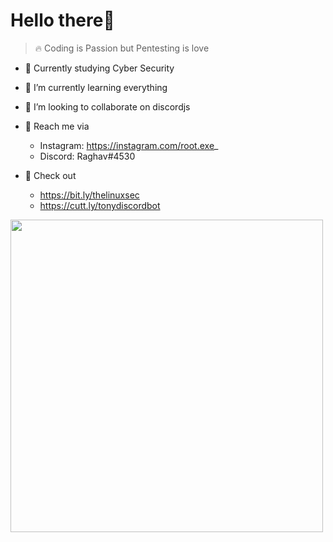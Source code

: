 
#  Hello there👋 

> 🔥 Coding is Passion but Pentesting is love


- 🔭 Currently studying Cyber Security 

- 🌱 I’m currently learning everything

- 👯 I’m looking to collaborate on discordjs


- 💬 Reach me via  
  - Instagram: https://instagram.com/root.exe_
  - Discord: Raghav#4530


- 🔗 Check out
  - https://bit.ly/thelinuxsec
  - https://cutt.ly/tonydiscordbot

<img src="https://user-images.githubusercontent.com/42708326/154947687-cf31fd4b-206b-4378-9f08-589d6d9603d5.jpg"  width="500" >

 


